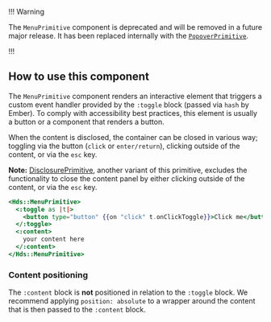 !!! Warning

The `MenuPrimitive` component is deprecated and will be removed in a future major release. It has been replaced internally with the [`PopoverPrimitive`](/utilities/popover-primitive).

!!!

## How to use this component

The `MenuPrimitive` component renders an interactive element that triggers a custom event handler provided by the `:toggle` block (passed via `hash` by Ember). To comply with accessibility best practices, this element is usually a button or a component that renders a button.

When the content is disclosed, the container can be closed in various way; toggling via the button (`click` or `enter/return`), clicking outside of the content, or via the `esc` key.

**Note:** [DisclosurePrimitive](/utilities/disclosure-primitive), another variant of this primitive, excludes the functionality to close the content panel by either clicking outside of the content, or via the `esc` key.

```handlebars
<Hds::MenuPrimitive>
  <:toggle as |t|>
    <button type="button" {{on "click" t.onClickToggle}}>Click me</button>
  </:toggle>
  <:content>
    your content here
  </:content>
</Hds::MenuPrimitive>
```

### Content positioning

The `:content` block is **not** positioned in relation to the `:toggle` block. We recommend applying `position: absolute` to a wrapper around the content that is then passed to the `:content` block.
